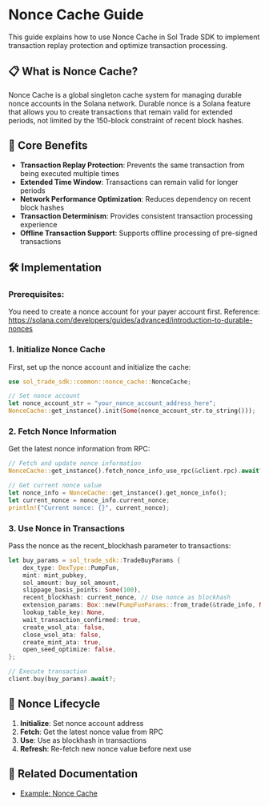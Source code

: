 # Nonce Cache Guide

This guide explains how to use Nonce Cache in Sol Trade SDK to implement transaction replay protection and optimize transaction processing.

## 📋 What is Nonce Cache?

Nonce Cache is a global singleton cache system for managing durable nonce accounts in the Solana network. Durable nonce is a Solana feature that allows you to create transactions that remain valid for extended periods, not limited by the 150-block constraint of recent block hashes.

## 🚀 Core Benefits

- **Transaction Replay Protection**: Prevents the same transaction from being executed multiple times
- **Extended Time Window**: Transactions can remain valid for longer periods
- **Network Performance Optimization**: Reduces dependency on recent block hashes
- **Transaction Determinism**: Provides consistent transaction processing experience
- **Offline Transaction Support**: Supports offline processing of pre-signed transactions

## 🛠️ Implementation

### Prerequisites:

You need to create a nonce account for your payer account first.
Reference: https://solana.com/developers/guides/advanced/introduction-to-durable-nonces

### 1. Initialize Nonce Cache

First, set up the nonce account and initialize the cache:

```rust
use sol_trade_sdk::common::nonce_cache::NonceCache;

// Set nonce account
let nonce_account_str = "your_nonce_account_address_here";
NonceCache::get_instance().init(Some(nonce_account_str.to_string()));
```

### 2. Fetch Nonce Information

Get the latest nonce information from RPC:

```rust
// Fetch and update nonce information
NonceCache::get_instance().fetch_nonce_info_use_rpc(&client.rpc).await?;

// Get current nonce value
let nonce_info = NonceCache::get_instance().get_nonce_info();
let current_nonce = nonce_info.current_nonce;
println!("Current nonce: {}", current_nonce);
```

### 3. Use Nonce in Transactions

Pass the nonce as the recent_blockhash parameter to transactions:

```rust
let buy_params = sol_trade_sdk::TradeBuyParams {
    dex_type: DexType::PumpFun,
    mint: mint_pubkey,
    sol_amount: buy_sol_amount,
    slippage_basis_points: Some(100),
    recent_blockhash: current_nonce, // Use nonce as blockhash
    extension_params: Box::new(PumpFunParams::from_trade(&trade_info, None)),
    lookup_table_key: None,
    wait_transaction_confirmed: true,
    create_wsol_ata: false,
    close_wsol_ata: false,
    create_mint_ata: true,
    open_seed_optimize: false,
};

// Execute transaction
client.buy(buy_params).await?;
```

## 🔄 Nonce Lifecycle

1. **Initialize**: Set nonce account address
2. **Fetch**: Get the latest nonce value from RPC
4. **Use**: Use as blockhash in transactions
6. **Refresh**: Re-fetch new nonce value before next use

## 🔗 Related Documentation

- [Example: Nonce Cache](../examples/nonce_cache/)